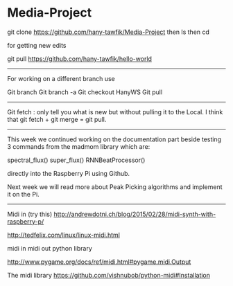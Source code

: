 # Media-Project

git clone https://github.com/hany-tawfik/Media-Project
 then ls then cd


for getting new edits 

git pull https://github.com/hany-tawfik/hello-world

____________

For working on a different branch use

Git branch
Git branch -a
Git checkout HanyWS
Git pull

___________

Git fetch : only tell you what is new but without pulling it to the Local.
I think that git fetch + git merge = git pull.

____________

This week we continued working on the documentation part beside testing 3 commands from the madmom library which are:

spectral_flux()
super_flux()
RNNBeatProcessor()

 directly into the Raspberry Pi using Github.

Next week we will read more about Peak Picking algorithms and implement it on the Pi.


_______________________

Midi in (try this)
http://andrewdotni.ch/blog/2015/02/28/midi-synth-with-raspberry-p/

http://tedfelix.com/linux/linux-midi.html

midi in midi out python library

http://www.pygame.org/docs/ref/midi.html#pygame.midi.Output

The midi library
https://github.com/vishnubob/python-midi#Installation
